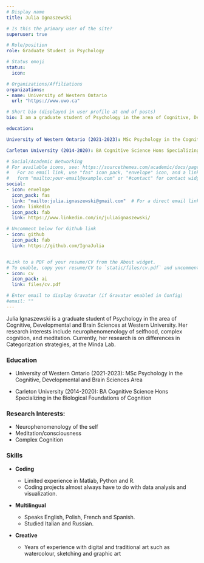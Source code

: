 ```yaml
---
# Display name
title: Julia Ignaszewski 

# Is this the primary user of the site?
superuser: true

# Role/position
role: Graduate Student in Psychology 

# Status emoji
status:
  icon: 

# Organizations/Affiliations
organizations:
- name: University of Western Ontario
  url: "https://www.uwo.ca"

# Short bio (displayed in user profile at end of posts)
bio: I am a graduate student of Psychology in the area of Cognitive, Developmental and Brain Sciences at Western University. My research interests include neurophenomenology of selfhood, complex cognition, and meditation. Currently, my research is on differences in Categorization strategies. 

education:

University of Western Ontario (2021-2023): MSc Psychology in the Cognitive, Developmental and Brain Sciences Area

Carleton University (2014-2020): BA Cognitive Science Hons Specializing in the Biological Foundations of Cognition

# Social/Academic Networking
# For available icons, see: https://sourcethemes.com/academic/docs/page-builder/#icons
#   For an email link, use "fas" icon pack, "envelope" icon, and a link in the
#   form "mailto:your-email@example.com" or "#contact" for contact widget.
social:
- icon: envelope
  icon_pack: fas
  link: "mailto:julia.ignaszewski@gmail.com"  # For a direct email link, use "mailto:test@example.org".
- icon: linkedin
  icon_pack: fab
  link: https://www.linkedin.com/in/juliaignaszewski/

# Uncomment below for Github link
- icon: github
  icon_pack: fab
  link: https://github.com/IgnaJulia


#Link to a PDF of your resume/CV from the About widget.
# To enable, copy your resume/CV to `static/files/cv.pdf` and uncomment the lines below.
- icon: cv
  icon_pack: ai
  link: files/cv.pdf

# Enter email to display Gravatar (if Gravatar enabled in Config)
#email: ""
---
```


Julia Ignaszewski is a graduate student of Psychology in the area of Cognitive, Developmental and Brain Sciences at Western University. Her research interests include neurophenomenology of selfhood, complex cognition, and meditation. Currently, her research is on differences in Categorization strategies, at the Minda Lab. 

### Education

- University of Western Ontario (2021-2023): MSc Psychology in the Cognitive, Developmental and Brain Sciences Area

- Carleton University (2014-2020): BA Cognitive Science Hons Specializing in the Biological Foundations of Cognition

### Research Interests:

- Neurophenomenology of the self
- Meditation/consciousness
- Complex Cognition


### Skills

- **Coding** 
  - Limited experience in Matlab, Python and R. 
  - Coding projects almost always have to do with data analysis and visualization. 

- **Multilingual** 
  - Speaks English, Polish, French and Spanish. 
  - Studied Italian and Russian. 

- **Creative**
  - Years of experience with digital and traditional art such as watercolour, sketching and graphic art



